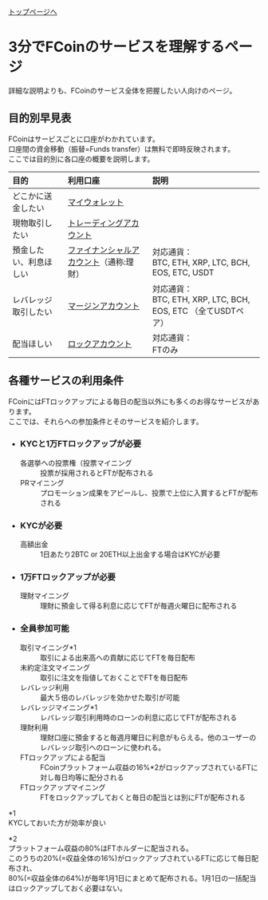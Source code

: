 [トップページへ](./)

# 3分でFCoinのサービスを理解するページ

詳細な説明よりも、FCoinのサービス全体を把握したい人向けのページ。


## 目的別早見表

FCoinはサービスごとに口座がわかれています。  
口座間の資金移動（振替=Funds transfer）は無料で即時反映されます。  
ここでは目的別に各口座の概要を説明します。


| 目的        | 利用口座          | 説明 |
|:-------------|:------------------|:------|
| どこかに送金したい | [マイウォレット](https://exchange.fcoin.com/finance/assets) |   |
| 現物取引したい | [トレーディングアカウント](https://exchange.fcoin.com/finance/exchange) |  |
| 預金したい、利息ほしい | [ファイナンシャルアカウント](https://exchange.fcoin.com/finance/financial)（通称:理財） | 対応通貨：<br>BTC, ETH, XRP, LTC, BCH, EOS, ETC, USDT |
| レバレッジ取引したい | [マージンアカウント](https://exchange.fcoin.com/finance/margin) | 対応通貨：<br>BTC, ETH, XRP, LTC, BCH, EOS, ETC （全てUSDTペア） |
| 配当ほしい | [ロックアカウント](https://exchange.fcoin.com/finance/lock) | 対応通貨：<br>FTのみ |


## 各種サービスの利用条件

FCoinにはFTロックアップによる毎日の配当以外にも多くのお得なサービスがあります。   
ここでは、それらへの参加条件とそのサービスを紹介します。

- ### KYCと1万FTロックアップが必要  

    <dl>
        <dt>各選挙への投票権（投票マイニング</dt>
        <dd>投票が採用されるとFTが配布される</dd>
        <dt>PRマイニング</dt>
        <dd>プロモーション成果をアピールし、投票で上位に入賞するとFTが配布される</dd>
    </dl>

- ### KYCが必要  

    <dl>
        <dt>高額出金</dt>
        <dd>1日あたり2BTC or 20ETH以上出金する場合はKYCが必要</dd>
    </dl>

- ### 1万FTロックアップが必要  

    <dl>
        <dt>理財マイニング</dt>
        <dd>理財に預金して得る利息に応じてFTが毎週火曜日に配布される</dd>
    </dl>

- ### 全員参加可能  

    <dl>
        <dt>取引マイニング*1</dt>
        <dd>取引による出来高への貢献に応じてFTを毎日配布</dd>
        <dt>未約定注文マイニング</dt>
        <dd>取引に注文を指値しておくことでFTを毎日配布</dd>
        <dt>レバレッジ利用</dt>
        <dd>最大５倍のレバレッジを効かせた取引が可能</dd>
        <dt>レバレッジマイニング*1</dt>
        <dd>レバレッジ取引利用時のローンの利息に応じてFTが配布される</dd>
        <dt>理財利用</dt>
        <dd>理財口座に預金すると毎週月曜日に利息がもらえる。他のユーザーのレバレッジ取引へのローンに使われる。</dd>
        <dt>FTロックアップによる配当</dt>
        <dd>FCoinプラットフォーム収益の16%*2がロックアップされているFTに対し毎日均等に配分される</dd>
        <dt>FTロックアップマイニング</dt>
        <dd>FTをロックアップしておくと毎日の配当とは別にFTが配布される</dd>
    </dl>

*1  
KYCしておいた方が効率が良い  

*2  
プラットフォーム収益の80%はFTホルダーに配当される。  
このうちの20%(=収益全体の16%)がロックアップされているFTに応じて毎日配布され、  
80%(=収益全体の64%)が毎年1月1日にまとめて配布される。1月1日の一括配当はロックアップしておく必要はない。